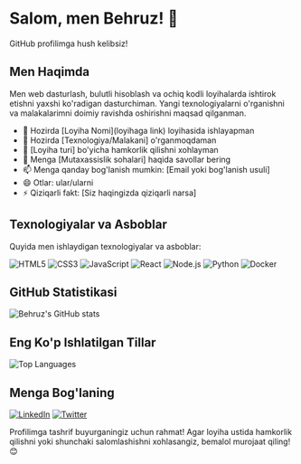 # Salom, men Behruz! 👋

GitHub profilimga hush kelibsiz!

## Men Haqimda

Men web dasturlash, bulutli hisoblash va ochiq kodli loyihalarda ishtirok etishni yaxshi ko'radigan dasturchiman. Yangi texnologiyalarni o'rganishni va malakalarimni doimiy ravishda oshirishni maqsad qilganman.

- 🔭 Hozirda [Loyiha Nomi](loyihaga link) loyihasida ishlayapman
- 🌱 Hozirda [Texnologiya/Malakani] o'rganmoqdaman
- 👯 [Loyiha turi] bo'yicha hamkorlik qilishni xohlayman
- 💬 Menga [Mutaxassislik sohalari] haqida savollar bering
- 📫 Menga qanday bog'lanish mumkin: [Email yoki bog'lanish usuli]
- 😄 Otlar: ular/ularni
- ⚡ Qiziqarli fakt: [Siz haqingizda qiziqarli narsa]

## Texnologiyalar va Asboblar

Quyida men ishlaydigan texnologiyalar va asboblar:

![HTML5](https://img.shields.io/badge/HTML5-E34F26?style=for-the-badge&logo=html5&logoColor=white)
![CSS3](https://img.shields.io/badge/CSS3-1572B6?style=for-the-badge&logo=css3&logoColor=white)
![JavaScript](https://img.shields.io/badge/JavaScript-F7DF1E?style=for-the-badge&logo=javascript&logoColor=black)
![React](https://img.shields.io/badge/React-20232A?style=for-the-badge&logo=react&logoColor=61DAFB)
![Node.js](https://img.shields.io/badge/Node.js-339933?style=for-the-badge&logo=nodedotjs&logoColor=white)
![Python](https://img.shields.io/badge/Python-3776AB?style=for-the-badge&logo=python&logoColor=white)
![Docker](https://img.shields.io/badge/Docker-2496ED?style=for-the-badge&logo=docker&logoColor=white)

## GitHub Statistikasi

![Behruz's GitHub stats](https://github-readme-stats.vercel.app/api?username=Behruz22&show_icons=true&theme=radical)

## Eng Ko'p Ishlatilgan Tillar

![Top Languages](https://github-readme-stats.vercel.app/api/top-langs/?username=Behruz22&layout=compact&theme=radical)

## Menga Bog'laning

[![LinkedIn](https://img.shields.io/badge/LinkedIn-0A66C2?style=for-the-badge&logo=linkedin&logoColor=white)](https://www.linkedin.com/in/your-profile)
[![Twitter](https://img.shields.io/badge/Twitter-1DA1F2?style=for-the-badge&logo=twitter&logoColor=white)](https://twitter.com/your-profile)

Profilimga tashrif buyurganingiz uchun rahmat! Agar loyiha ustida hamkorlik qilishni yoki shunchaki salomlashishni xohlasangiz, bemalol murojaat qiling! 😊
